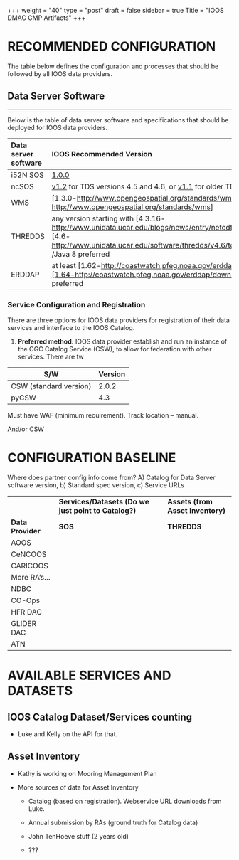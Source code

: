 +++
weight = "40"
type = "post"
draft = false
sidebar = true
Title = "IOOS DMAC CMP Artifacts"
+++



# RECOMMENDED CONFIGURATION 

The table below defines the configuration and processes that should be followed by all IOOS data providers.

## Data Server Software
--------------------

Below is the table of data server software and specifications that should be deployed for IOOS data providers.

| Data server software| IOOS Recommended Version |
|:--- |:--- |
|i52N SOS|[1.0.0](https://github.com/ioos/i52n-sos)|
|ncSOS|[v1.2](https://github.com/asascience-open/ncsos) for TDS versions 4.5 and 4.6, or [v1.1](https://github.com/asascience-open/ncsos)</u> for older TDS versions|
|WMS|[1.3.0-http://www.opengeospatial.org/standards/wms][-http://www.opengeospatial.org/standards/wms]|
|THREDDS|any version starting with [4.3.16-http://www.unidata.ucar.edu/blogs/news/entry/netcdf_java_library_and_tds1]; [4.6-http://www.unidata.ucar.edu/software/thredds/v4.6/tds/UpgradingTo4.5.html] /Java 8 preferred|
|ERDDAP|at least [1.62-http://coastwatch.pfeg.noaa.gov/erddap/download/setup.html];[1.64-http://coastwatch.pfeg.noaa.gov/erddap/download/setup.html]/Java 8 preferred</u>|


### Service Configuration and Registration

There are three options for IOOS data providers for registration of their data services and interface to the IOOS Catalog.

1.  **Preferred method:** IOOS data provider establish and run an instance of the OGC Catalog Service (CSW), to allow for federation with other services. There are tw


|   S/W     | Version|
|-------|-----|
| CSW (standard version)   | 2.0.2 |
| pyCSW                    | 4.3   |

Must have WAF (minimum requirement). Track location – manual.

And/or CSW

# CONFIGURATION BASELINE

Where does partner config info come from? A) Catalog for Data Server software version, b) Standard spec version, c) Service URLs

|                   |                                    |                                   |
|-------------------|------------------------------------|-----------------------------------|
|                   | **Services/Datasets (Do we just point to Catalog?)** | **Assets (from Asset Inventory)** |
| **Data Provider** | **SOS**                            | **THREDDS**                       |
| AOOS              |                                    |                                   |
| CeNCOOS           |                                    |                                   |
| CARICOOS          |                                    |                                   |
| More RA’s…        |                                    |                                   |
| NDBC              |                                    |                                   |
| CO-Ops            |                                    |                                   |
| HFR DAC           |                                    |                                   |
| GLIDER DAC        |                                    |                                   |
| ATN               |                                    |                                   |


# AVAILABLE SERVICES AND DATASETS

## IOOS Catalog Dataset/Services counting

* Luke and Kelly on the API for that.

## Asset Inventory

* Kathy is working on Mooring Management Plan

* More sources of data for Asset Inventory

  - Catalog (based on registration). Webservice URL downloads from Luke.

  - Annual submission by RAs (ground truth for Catalog data)

  - John TenHoeve stuff (2 years old)

  - ???
